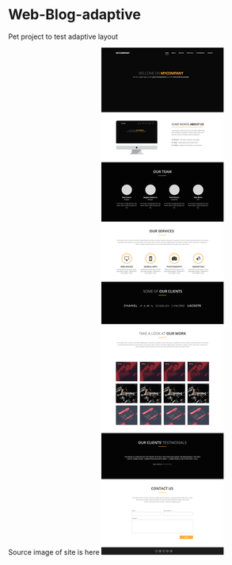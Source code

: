 # Web-Blog-adaptive
Pet project to test adaptive layout

Source image of site is here
![image of site](https://github.com/Obrazcoff/Web-Blog-adaptive/blob/master/webdevblog_project.png)
